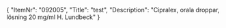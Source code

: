 {
  "ItemNr": "092005",
  "Title": "test",
  "Description": "Cipralex, orala droppar, lösning 20 mg/ml H. Lundbeck"
}